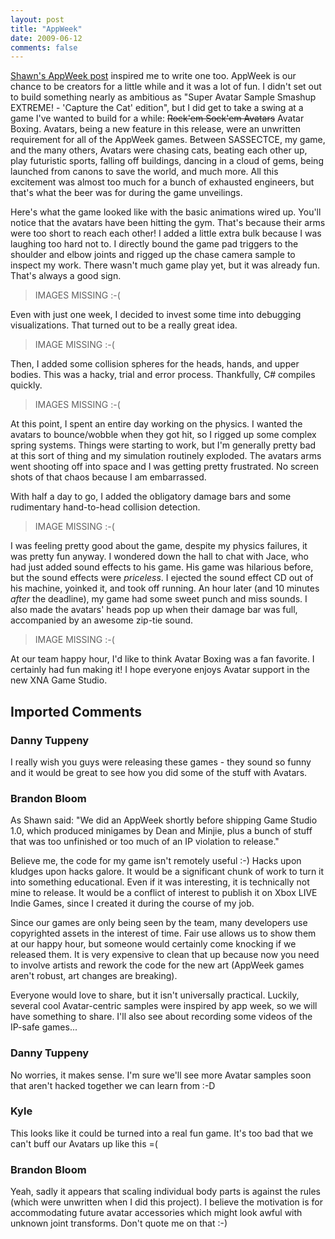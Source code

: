 ```yaml
---
layout: post
title: "AppWeek"
date: 2009-06-12
comments: false
---
```


[Shawn's AppWeek post][1] inspired me to write one too. AppWeek is our chance
to be creators for a little while and it was a lot of fun. I didn't set out to
build something nearly as ambitious as "Super Avatar Sample Smashup EXTREME! -
'Capture the Cat' edition", but I did get to take a swing at a game I've wanted
to build for a while: ~~Rock'em Sock'em Avatars~~ Avatar Boxing. Avatars, being
a new feature in this release, were an unwritten requirement for all of the
AppWeek games. Between SASSECTCE, my game, and the many others, Avatars were
chasing cats, beating each other up, play futuristic sports, falling off
buildings, dancing in a cloud of gems, being launched from canons to save the
world, and much more. All this excitement was almost too much for a bunch of
exhausted engineers, but that's what the beer was for during the game
unveilings.

Here's what the game looked like with the basic animations wired up. You'll
notice that the avatars have been hitting the gym. That's because their arms
were too short to reach each other! I added a little extra bulk because I was
laughing too hard not to. I directly bound the game pad triggers to the
shoulder and elbow joints and rigged up the chase camera sample to inspect my
work. There wasn't much game play yet, but it was already fun. That's always a
good sign.

> IMAGES MISSING :-(

Even with just one week, I decided to invest some time into debugging
visualizations. That turned out to be a really great idea.

> IMAGE MISSING :-(

Then, I added some collision spheres for the heads, hands, and upper bodies.
This was a hacky, trial and error process. Thankfully, C# compiles quickly.

> IMAGES MISSING :-(

At this point, I spent an entire day working on the physics. I wanted the
avatars to bounce/wobble when they got hit, so I rigged up some complex spring
systems. Things were starting to work, but I'm generally pretty bad at this
sort of thing and my simulation routinely exploded. The avatars arms went
shooting off into space and I was getting pretty frustrated. No screen shots of
that chaos because I am embarrassed.

With half a day to go, I added the obligatory damage bars and some rudimentary
hand-to-head collision detection.

> IMAGE MISSING :-(

I was feeling pretty good about the game, despite my physics failures, it was
pretty fun anyway. I wondered down the hall to chat with Jace, who had just
added sound effects to his game. His game was hilarious before, but the sound
effects were *priceless*. I ejected the sound effect CD out of his machine,
yoinked it, and took off running. An hour later (and 10 minutes *after* the
deadline), my game had some sweet punch and miss sounds. I also made the
avatars' heads pop up when their damage bar was full, accompanied by an awesome
zip-tie sound.

> IMAGE MISSING :-(

At our team happy hour, I'd like to think Avatar Boxing was a fan favorite. I
certainly had fun making it! I hope everyone enjoys Avatar support in the new
XNA Game Studio.

## Imported Comments

### Danny Tuppeny

I really wish you guys were releasing these games - they sound so funny and it
would be great to see how you did some of the stuff with Avatars.

### Brandon Bloom

As Shawn said: "We did an AppWeek shortly before shipping Game Studio 1.0,
which produced minigames by Dean and Minjie, plus a bunch of stuff that was too
unfinished or too much of an IP violation to release."

Believe me, the code for my game isn't remotely useful :-) Hacks upon kludges
upon hacks galore. It would be a significant chunk of work to turn it into
something educational. Even if it was interesting, it is technically not mine
to release.  It would be a conflict of interest to publish it on Xbox LIVE
Indie Games, since I created it during the course of my job.

Since our games are only being seen by the team, many developers use
copyrighted assets in the interest of time. Fair use allows us to show them at
our happy hour, but someone would certainly come knocking if we released them.
It is very expensive to clean that up because now you need to involve artists
and rework the code for the new art (AppWeek games aren't robust, art changes
are breaking).

Everyone would love to share, but it isn't universally practical.  Luckily,
several cool Avatar-centric samples were inspired by app week, so we will have
something to share. I'll also see about recording some videos of the IP-safe
games...

### Danny Tuppeny

No worries, it makes sense. I'm sure we'll see more Avatar samples soon
that aren't hacked together we can learn from :-D

### Kyle

This looks like it could be turned into a real fun game. It's too bad that we
can't buff our Avatars up like this =(

### Brandon Bloom

Yeah, sadly it appears that scaling individual body parts is against the rules
(which were unwritten when I did this project). I believe the motivation is for
accommodating future avatar accessories which might look awful with unknown
joint transforms. Don't quote me on that :-)

[1]: http://blogs.msdn.com/shawnhar/archive/2009/06/12/appweek.aspx
